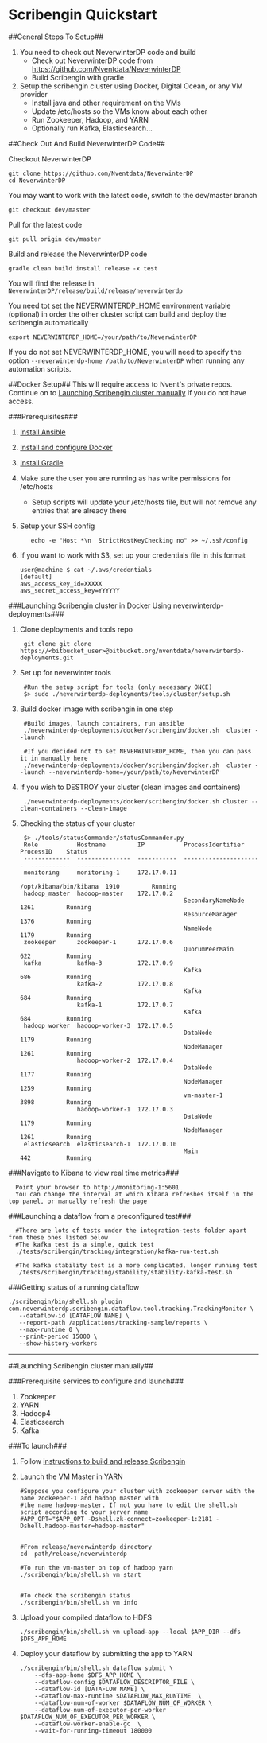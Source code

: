Scribengin Quickstart
=====================

##General Steps To Setup##

1. You need to check out NeverwinterDP code and build
    * Check out NeverwinterDP code from https://github.com/Nventdata/NeverwinterDP
    * Build Scribengin with gradle
2. Setup the scribengin cluster using Docker, Digital Ocean, or any VM provider
    * Install java and other requirement on the VMs
    * Update /etc/hosts so the VMs know about each other
    * Run Zookeeper, Hadoop, and YARN
    * Optionally run Kafka, Elasticsearch...

##Check Out And Build NeverwinterDP Code##

Checkout NeverwinterDP 

```
git clone https://github.com/Nventdata/NeverwinterDP
cd NeverwinterDP
```
You may want to work with the latest code, switch to the dev/master branch

```
git checkout dev/master 
```

Pull for the latest code

```
git pull origin dev/master 
```

Build and release the NeverwinterDP code

```
gradle clean build install release -x test
```

You will find the release in ```NeverwinterDP/release/build/release/neverwinterdp```

You need tot set the NEVERWINTERDP_HOME environment variable (optional) in order the other cluster script can build and deploy the scribengin automatically

```
export NEVERWINTERDP_HOME=/your/path/to/NeverwinterDP
```

If you do not set NEVERWINTERDP_HOME, you will need to specify the option ```--neverwinterdp-home /path/to/NeverwinterDP``` when running any automation scripts.



##Docker Setup##
This will require access to Nvent's private repos.  Continue on to [Launching Scribengin cluster manually](#launching-scribengin-cluster-manually) if you do not have access. 

###Prerequisites###

1. [Install Ansible](http://docs.ansible.com/ansible/intro_installation.html)
2. [Install and configure Docker](https://docs.docker.com/engine/installation/)
3. [Install Gradle](https://docs.gradle.org/current/userguide/installation.html)
4. Make sure the user you are running as has write permissions for /etc/hosts
    * Setup scripts will update your /etc/hosts file, but will not remove any entries that are already there
5. Setup your SSH config

    ```
       echo -e "Host *\n  StrictHostKeyChecking no" >> ~/.ssh/config
    ``` 
    
6. If you want to work with S3, set up your credentials file in this format    

     `````
     user@machine $ cat ~/.aws/credentials
     [default]
     aws_access_key_id=XXXXX
     aws_secret_access_key=YYYYYY
     ````` 

###Launching Scribengin cluster in Docker Using neverwinterdp-deployments###
1. Clone deployments and tools repo
        
        git clone git clone https://<bitbucket_user>@bitbucket.org/nventdata/neverwinterdp-deployments.git

2. Set up for neverwinter tools
        
        #Run the setup script for tools (only necessary ONCE)
        $> sudo ./neverwinterdp-deployments/tools/cluster/setup.sh

3. Build docker image with scribengin in one step
        
        #Build images, launch containers, run ansible
        ./neverwinterdp-deployments/docker/scribengin/docker.sh  cluster --launch

        #If you decided not to set NEVERWINTERDP_HOME, then you can pass it in manually here
        ./neverwinterdp-deployments/docker/scribengin/docker.sh  cluster --launch --neverwinterdp-home=/your/path/to/NeverwinterDP

4. If you wish to DESTROY your cluster (clean images and containers)
        
        ./neverwinterdp-deployments/docker/scribengin/docker.sh cluster --clean-containers --clean-image

5. Checking the status of your cluster
        

        $> ./tools/statusCommander/statusCommander.py
        Role           Hostname         IP           ProcessIdentifier       ProcessID    Status
        -------------  ---------------  -----------  ----------------------  -----------  --------
        monitoring     monitoring-1     172.17.0.11
                                                     /opt/kibana/bin/kibana  1910         Running
        hadoop_master  hadoop-master    172.17.0.2
                                                     SecondaryNameNode       1261         Running
                                                     ResourceManager         1376         Running
                                                     NameNode                1179         Running
        zookeeper      zookeeper-1      172.17.0.6
                                                     QuorumPeerMain          622          Running
        kafka          kafka-3          172.17.0.9
                                                     Kafka                   686          Running
                       kafka-2          172.17.0.8
                                                     Kafka                   684          Running
                       kafka-1          172.17.0.7
                                                     Kafka                   684          Running
        hadoop_worker  hadoop-worker-3  172.17.0.5
                                                     DataNode                1179         Running
                                                     NodeManager             1261         Running
                       hadoop-worker-2  172.17.0.4
                                                     DataNode                1177         Running
                                                     NodeManager             1259         Running
                                                     vm-master-1             3898         Running
                       hadoop-worker-1  172.17.0.3
                                                     DataNode                1179         Running
                                                     NodeManager             1261         Running
        elasticsearch  elasticsearch-1  172.17.0.10
                                                     Main                    442          Running


###Navigate to Kibana to view real time metrics###

```
  Point your browser to http://monitoring-1:5601
  You can change the interval at which Kibana refreshes itself in the top panel, or manually refresh the page
```


###Launching a dataflow from a preconfigured test###

```
  #There are lots of tests under the integration-tests folder apart from these ones listed below
  #The kafka test is a simple, quick test 
  ./tests/scribengin/tracking/integration/kafka-run-test.sh
    
  #The kafka stability test is a more complicated, longer running test
  ./tests/scribengin/tracking/stability/stability-kafka-test.sh
```

###Getting status of a running dataflow
```
./scribengin/bin/shell.sh plugin com.neverwinterdp.scribengin.dataflow.tool.tracking.TrackingMonitor \
   --dataflow-id [DATAFLOW NAME] \
   --report-path /applications/tracking-sample/reports \
   --max-runtime 0 \
   --print-period 15000 \
   --show-history-workers
```

---

##Launching Scribengin cluster manually##

###Prerequisite services to configure and launch###

1. Zookeeper
2. YARN
3. Hadoop4
4. Elasticsearch
5. Kafka


###To launch###

1.  Follow [instructions to build and release Scribengin](#check-out-and-build-neverwinterdp-code)
2.  Launch the VM Master in YARN
        
        #Suppose you configure your cluster with zookeeper server with the name zookeeper-1 and hadoop master with 
        #the name hadoop-master. If not you have to edit the shell.sh script according to your server name
        #APP_OPT="$APP_OPT -Dshell.zk-connect=zookeeper-1:2181 -Dshell.hadoop-master=hadoop-master"

          
        #From release/neverwinterdp directory
        cd  path/release/neverwinterdp
          
        #To run the vm-master on top of hadoop yarn
        ./scribengin/bin/shell.sh vm start
        
        
        #To check the scribengin status
        ./scribengin/bin/shell.sh vm info

3.  Upload your compiled dataflow to HDFS
        
        ./scribengin/bin/shell.sh vm upload-app --local $APP_DIR --dfs $DFS_APP_HOME

4.  Deploy your dataflow by submitting the app to YARN
        
        ./scribengin/bin/shell.sh dataflow submit \
            --dfs-app-home $DFS_APP_HOME \
            --dataflow-config $DATAFLOW_DESCRIPTOR_FILE \
            --dataflow-id [DATAFLOW NAME] \
            --dataflow-max-runtime $DATAFLOW_MAX_RUNTIME  \
            --dataflow-num-of-worker $DATAFLOW_NUM_OF_WORKER \
            --dataflow-num-of-executor-per-worker $DATAFLOW_NUM_OF_EXECUTOR_PER_WORKER \
            --dataflow-worker-enable-gc  \
            --wait-for-running-timeout 180000









  
